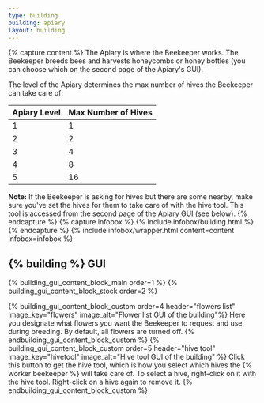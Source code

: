 ```yaml
---
type: building
building: apiary
layout: building
---
```

{% capture content %}
The Apiary is where the Beekeeper works. The Beekeeper breeds bees and harvests honeycombs or honey bottles (you can
choose which on the second page of the Apiary's GUI).

The level of the Apiary determines the max number of hives the Beekeeper can take care of:

| Apiary Level | Max Number of Hives |
|--------------|---------------------|
| 1            | 1                   |
| 2            | 2                   |
| 3            | 4                   |
| 4            | 8                   |
| 5            | 16                  |

**Note:** If the Beekeeper is asking for hives but there are some nearby, make sure you've set the hives for them to
take care of with the hive tool. This tool is accessed from the second page of the Apiary GUI (see below).
{% endcapture %}
{% capture infobox %}
{% include infobox/building.html %}
{% endcapture %}
{% include infobox/wrapper.html content=content infobox=infobox %}

## {% building %} GUI

{% building_gui_content_block_main order=1 %}
{% building_gui_content_block_stock order=2 %}

{% building_gui_content_block_custom order=4 header="flowers list" image_key="flowers" image_alt="Flower list GUI of the building"%}
Here you designate what flowers you want the Beekeeper to request and use during breeding. By default, all flowers are turned off.
{% endbuilding_gui_content_block_custom %}
{% building_gui_content_block_custom order=5 header="hive tool" image_key="hivetool" image_alt="Hive tool GUI of the building" %}
Click this button to get the hive tool, which is how you select which hives the {% worker beekeeper %} will take care of. To select a hive, right-click on it with the hive tool. Right-click on a hive again to remove it.
{% endbuilding_gui_content_block_custom %}